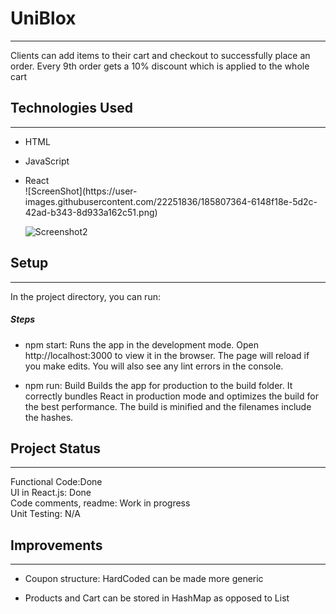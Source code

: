 <h1>UniBlox</h1>
<hr><p>Clients can add items to their cart and checkout to successfully place an order. Every 9th order gets a 10% discount which is applied to the whole cart</p><h2>Technologies Used</h2>
<hr><ul>
<li>HTML</li>
</ul><ul>
<li>JavaScript</li>
</ul><ul>
<li>React</li>
![ScreenShot](https://user-images.githubusercontent.com/22251836/185807364-6148f18e-5d2c-42ad-b343-8d933a162c51.png)

![Screenshot2](https://user-images.githubusercontent.com/22251836/185807603-8412ce28-1d3d-46cf-b76d-54f1fc7b0f2a.png)
</ul><h2>Setup</h2>
<hr><p>In the project directory, you can run:</p><h5>Steps</h5><ul>
<li>npm start: Runs the app in the development mode. Open http://localhost:3000 to view it in the browser.  The page will reload if you make edits. You will also see any lint errors in the console.</li>
</ul><ul>
<li>npm run: Build Builds the app for production to the build folder. It correctly bundles React in production mode and optimizes the build for the best performance.  The build is minified and the filenames include the hashes.</li>
</ul><h2>Project Status</h2>
<hr><p>Functional Code:Done<br>
UI in React.js: Done<br>
Code comments, readme: Work in progress<br>
Unit Testing: N/A</p><h2>Improvements</h2>
<hr><ul>
<li>Coupon structure: HardCoded can be made more generic</li>
</ul><ul>
<li>Products and Cart can be stored in HashMap as opposed to List</li>
</ul>
